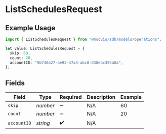 # ListSchedulesRequest

## Example Usage

```typescript
import { ListSchedulesRequest } from "@moovio/sdk/models/operations";

let value: ListSchedulesRequest = {
  skip: 60,
  count: 20,
  accountID: "9b740a27-ae93-47a3-abc8-d38ebc395a8a",
};
```

## Fields

| Field              | Type               | Required           | Description        | Example            |
| ------------------ | ------------------ | ------------------ | ------------------ | ------------------ |
| `skip`             | *number*           | :heavy_minus_sign: | N/A                | 60                 |
| `count`            | *number*           | :heavy_minus_sign: | N/A                | 20                 |
| `accountID`        | *string*           | :heavy_check_mark: | N/A                |                    |